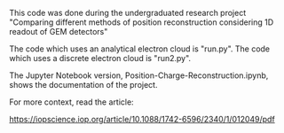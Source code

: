 This code was done during the undergraduated research project "Comparing different methods of position
reconstruction considering 1D readout of GEM detectors"

The code which uses an analytical electron cloud is "run.py". 
The code which uses a discrete electron cloud is "run2.py". 

The Jupyter Notebook version, Position-Charge-Reconstruction.ipynb, shows the documentation of the project.

For more context, read the article:

https://iopscience.iop.org/article/10.1088/1742-6596/2340/1/012049/pdf
